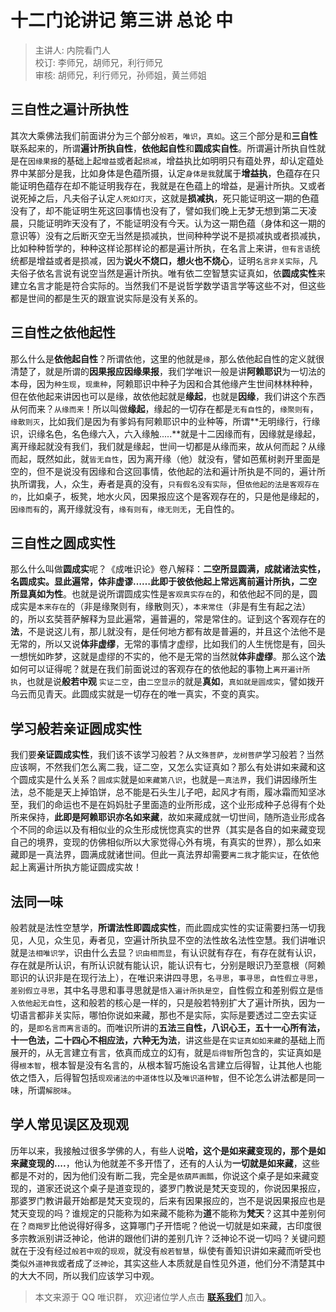 # 十二门论讲记 第三讲 总论 中

> 主讲人: 内院看门人 <br />
> 校订: 李师兄，胡师兄，利行师兄 <br />
> 审核: 胡师兄，利行师兄，孙师姐，黄兰师姐 <br />

## 三自性之遍计所执性

其次大乘佛法我们前面讲分为三个部分`般若`，`唯识`，`真如`。这三个部分是和**三自性**联系起来的，所谓**遍计所执自性**，**依他起自性**和**圆成实自性**。所谓遍计所执自性就是在`因缘果报`的基础上起`增益`或者起`损减`，增益执比如明明只有蕴处界，却认定蕴处界中某部分是我，比如身体是色蕴所摄，认定`身体是我`就属于**增益执**，色蕴存在只能证明色蕴存在却不能证明我存在，我就是在色蕴上的增益，是遍计所执。又或者说死掉之后，凡夫俗子认定`人死如灯灭`，这就是**损减执**，死只能证明这一期的色蕴没有了，却不能证明生死这回事情也没有了，譬如我们晚上无梦无想到第二天凌晨，只能证明昨天没有了，不能证明没有今天。认为这一期色蕴（身体和这一期的意识等）没有之后断灭空无当然是损减执，世间种种学说不是损减执或者损减执，比如种种哲学的，种种这样论那样论的都是遍计所执，在名言上来讲，`但有言语`统统都是增益或者是损减，因为**说火不烧口，想火也不烧心**，证明`名言非关实际`，凡夫俗子依名言说有说空当然是遍计所执。唯有依二空智慧实证真如，依**圆成实性**来建立名言才能是符合实际的。当然我们不是说哲学数学语言学等这些不对，但这些都是世间的都是生灭的跟宣说实际是没有关系的。

## 三自性之依他起性

那么什么是**依他起自性**？所谓依他，这里的他就是`缘`，那么依他起自性的定义就很清楚了，就是所谓的**因果报应因缘果报**，我们学唯识一般是讲**阿赖耶识**为一切法的本母，因为`种生现`，`现熏种`，阿赖耶识中种子为因和合其他缘产生世间林林种种，但在依他起来讲因也可以是缘，故依他起就是**缘起**，也就是**因缘**，我们讲这个东西从何而来？`从缘而来`！所以叫做**缘起**，缘起的一切存在都是`无有自性`的，`缘聚则有`，`缘散则灭`，比如我们是因为有爹妈有阿赖耶识中的业种等，所谓**无明缘行，行缘识，识缘名色，名色缘六入，六入缘触.....**就是十二因缘而有，因缘就是缘起，离开缘起就没有我们，我们就是缘起，世间一切都是从缘而来，故从何而起？从缘而起，既然如此，就`皆无自性`，因为离开缘（他）就没有，譬如芭蕉树剥开里面是空的，但不是说没有因缘和合这回事情，依他起的法和遍计所执是不同的，遍计所执所谓我，人，众生，寿者是真的没有，`只有假名没有实际`，但`依他起的法是客观存在的`，比如桌子，板凳，地水火风，因果报应这个是客观存在的，只是他是缘起的，`因缘而有`的，离开缘就没有，`缘有则有`，`缘无则无`，无自性的。

## 三自性之圆成实性

那么什么叫做**圆成实**呢？《成唯识论》卷八解释：**二空所显圆满，成就诸法实性，名圆成实。显此遍常，体非虚谬……此即于彼依他起上常远离前遍计所执，二空所显真如为性**。也就是说所谓圆成实性是`客观真实存在`的，和依他起不同的是，圆成实是`本来存在`的（非是缘聚则有，缘散则灭），`本来常住`（非是有生有起之法）的，所以玄奘菩萨解释为显此遍常，遍普遍的，常是常住的。证到这个客观存在的**法**，不是说这儿有，那儿就没有，是任何地方都有故是普遍的，并且这个法他不是无常的，所以又说**体非虚缪**，无常的事情才虚缪，比如我们的人生恍惚是有，回头一想恍如昨梦，这就是虚缪的不实的，他不是无常的当然就**体非虚缪**。那么这个**法**如何可以证得呢？就是在我们前面说过的客观存在的依他起的事物上`离开遍计所执`，也就是说**般若中观** `实证二空`，由`二空显示`的就是**真如**，`真如就是圆成实`，譬如拨开乌云而见青天。此圆成实就是一切存在的唯一真实，不变的真实。

## 学习般若亲证圆成实性

我们要**亲证圆成实性**，我们该不该学习般若？从`文殊菩萨`，`龙树菩萨`学习般若？当然应该啊，不然我们怎么离二我，证二空，又怎么实证真如？那么有处讲如来藏和这个圆成实是什么关系？`圆成实`就是`如来藏第八识`，也就是`一真法界`，我们讲因缘所生法，总不能是天上掉馅饼，总不能是石头生儿子吧，起风才有雨，履冰霜而知坚冰至，我们的命运也不是在妈妈肚子里面造的业所形成，这个业形成种子总得有个处所来保持，**此即是阿赖耶识亦名如来藏**，故如来藏成就一切世间，随所造业形成各个不同的命运以及有相似业的众生形成恍惚真实的世界（其实是各自的如来藏变现自己的境界，变现的仿佛相似所以大家觉得心外有境，有真实的世界），那么如来藏即是一真法界，圆满成就诸世间。但此一真法界却需要`离二我`才能`实证`，在依他起上离遍计所执方能证圆成实故！

## 法同一味

般若就是法性空慧学，**所谓法性即圆成实性**，而此圆成实性的实证需要扫荡一切我见，人见，众生见，寿者见，空遍计所执显不空的法性故名法性空慧。我们讲唯识就是`法相唯识学`，识由什么去显？`识由相而显`，有认识就有存在，有存在就有认识，存在就是所认识，有所认识就有能认识，能认识有七，分别是眼识乃至意根（阿赖耶识的认识非是在现行法上），在唯识来讲四寻思，`名寻思`，`事寻思`，`自性假立寻思`，`差别假立寻思`，其中名寻思和事寻思就是`悟入遍计所执是空`，自性假立和差别假立是`悟入依他起无自性`，这和般若的核心是一样的，只是般若特别扩大了遍计所执，因为一切语言都非关实际，哪怕你说如来藏，那也不是实际，实际是要透过二空去实证的，是`即名言而离言语`的。而唯识所讲的**五法三自性，八识心王，五十一心所有法，十一色法，二十四心不相应法，六种无为法**，讲这些是在`实证真如如来藏`的基础上而展开的，从无言建立有言，依真而成立的幻有，就是`后得智`所包含的，实证真如是得`根本智`，根本智是没有名言的，从根本智巧施设名言建立后得智，让其他人也能依之悟入，后得智包括`现观诸法的中道体性`以及`唯识道种智`，但不论怎么讲法都是同一味，所谓`解脱味`。

## 学人常见误区及现观

历年以来，我接触过很多学佛的人，有些人说**哈，这个是如来藏变现的，那个是如来藏变现的....**，他认为他就差不多开悟了，还有的人认为**一切就是如来藏**，这些都是不对的，因为他们没有断二我，完全是`依葫芦画瓢`，你说这个桌子是如来藏变现的，道家还说这个桌子是道变现的，婆罗门教说是梵天变现的，你说因果报应，那婆罗门教讲最开始都是梵天变现的，后来有因果报应的，岂不是说因果报应也是梵天变现的吗？谁规定的只能称为如来藏不能称为**道**不能称为**梵天**？这其中差别何在？`商羯罗`比他说得好得多，这算哪门子开悟呢？他说一切就是如来藏，古印度很多宗教派别讲泛神论，他讲的跟他们讲的差别几许？泛神论不说一切吗？关键问题就在于没有经过`般若中观`的`现观`，就没有`般若智慧`，纵使有善知识讲如来藏而听受也类似`外道神我`或者成了`泛神论`，其实这些人本质就是自性见外道，他们分不清楚其中的大大不同，所以我们应该学习中观。

> 本文来源于 QQ 唯识群， 欢迎诸位学人点击 **[联系我们](https://mp.weixin.qq.com/s/lZCfWjmLjgNR165Tx4_bCQ)** 加入。

